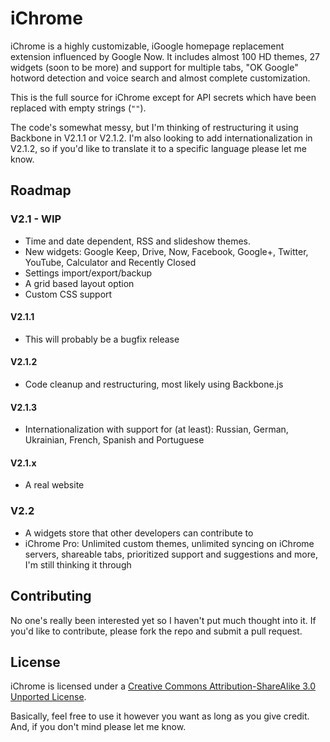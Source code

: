 # iChrome

iChrome is a highly customizable, iGoogle homepage replacement extension influenced by Google Now. It includes almost 100 HD themes, 27 widgets (soon to be more) and support for multiple tabs, "OK Google" hotword detection and voice search and almost complete customization.

This is the full source for iChrome except for API secrets which have been replaced with empty strings (`""`).

The code's somewhat messy, but I'm thinking of restructuring it using Backbone in V2.1.1 or V2.1.2.  I'm also looking to add internationalization in V2.1.2, so if you'd like to translate it to a specific language please let me know.

## Roadmap

### V2.1 - WIP
 - Time and date dependent, RSS and slideshow themes.
 - New widgets: Google Keep, Drive, Now, Facebook, Google+, Twitter, YouTube, Calculator and Recently Closed
 - Settings import/export/backup
 - A grid based layout option
 - Custom CSS support

#### V2.1.1
 - This will probably be a bugfix release

#### V2.1.2
 - Code cleanup and restructuring, most likely using Backbone.js

#### V2.1.3
 - Internationalization with support for (at least): Russian, German, Ukrainian, French, Spanish and Portuguese

#### V2.1.x
 - A real website

### V2.2
 - A widgets store that other developers can contribute to
 - iChrome Pro: Unlimited custom themes, unlimited syncing on iChrome servers, shareable tabs, prioritized support and suggestions and more, I'm still thinking it through

## Contributing

No one's really been interested yet so I haven't put much thought into it.  If you'd like to contribute, please fork the repo and submit a pull request.

## License

iChrome is licensed under a [Creative Commons Attribution-ShareAlike 3.0 Unported License](http://creativecommons.org/licenses/by-sa/3.0/deed.en_US).

Basically, feel free to use it however you want as long as you give credit. And, if you don't mind please let me know.
